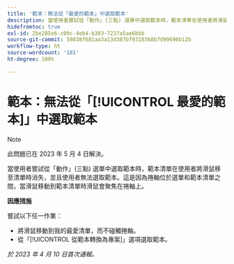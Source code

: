 ```yaml
---
title: '範本：無法從「最愛的範本」中選取範本'
description: 當使用者嘗試從「動作」(三點) 選單中選取範本時，範本清單在使用者將滑鼠移至清單時消失，並且使用者無法選取範本。這是因為捲軸位於選單和範本清單之間，當滑鼠移動到範本清單時滑鼠會聚焦在捲軸上。
hidefromtoc: true
exl-id: 2be285e6-c09c-4eb4-b383-7237a5ae6bbb
source-git-commit: 58038f681aa3a13d307bf9318368b7d99696b12b
workflow-type: ht
source-wordcount: '181'
ht-degree: 100%

---
```


# 範本：無法從「[!UICONTROL 最愛的範本]」中選取範本

>[!NOTE]
>
>此問題已在 2023 年 5 月 4 日解決。

當使用者嘗試從「動作」(三點) 選單中選取範本時，範本清單在使用者將滑鼠移至清單時消失，並且使用者無法選取範本。這是因為捲軸位於選單和範本清單之間，當滑鼠移動到範本清單時滑鼠會聚焦在捲軸上。

**因應措施**

嘗試以下任一作業：

* 將滑鼠移動到我的最愛清單，而不碰觸捲軸。
* 從「[!UICONTROL 從範本轉換為專案]」選項選取範本。

_於 2023 年 4 月 10 日首次通報。_
